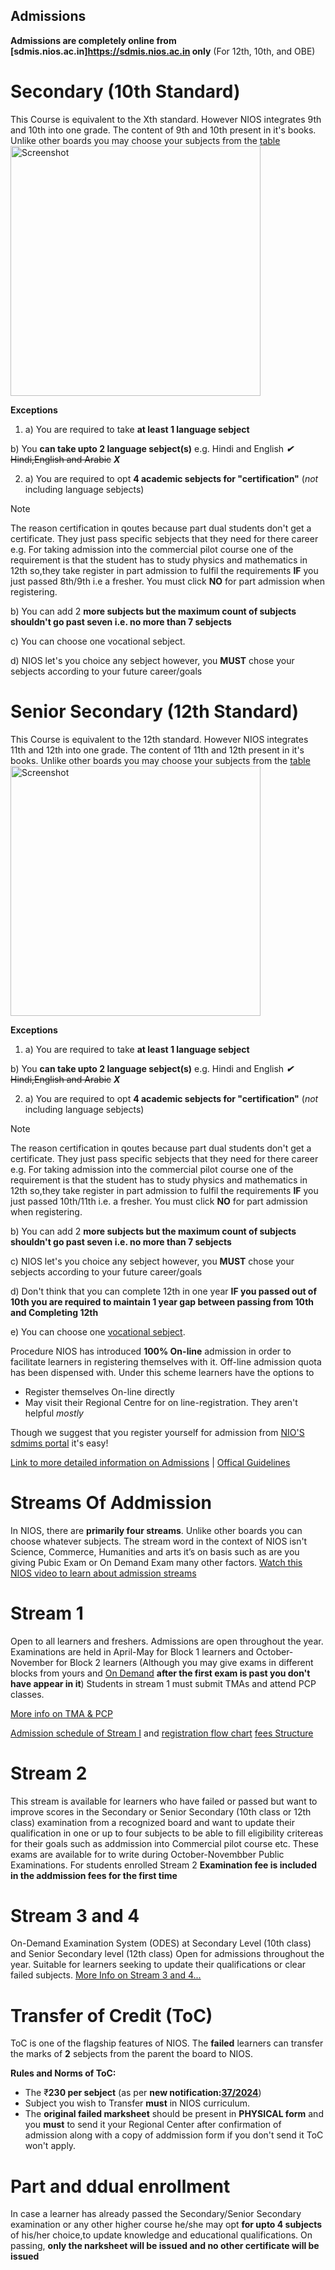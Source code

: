 Admissions
--------------------------

__Admissions are completely online from [sdmis.nios.ac.in]https://sdmis.nios.ac.in only__ (For 12th, 10th, and OBE)

# Secondary (10th Standard)

This Course is equivalent to the Xth standard. However NIOS integrates 9th and 10th into one grade. The content of 9th and 10th
present in it's books. Unlike other boards you may choose your subjects from the [table](https://www.nios.ac.in/departmentsunits/academic/senior-secondary-course-equivalent-to-class-xii.aspx) 
<img src="https://cdn.jsdelivr.net/gh/nios-students/docs@master/wiki/assets/Screenshot%202024-09-13%20190823.png" alt="Screenshot" width="400">

**Exceptions** 

1. a) You are required to take __at least 1 language sebject__

b) You __can take upto 2 language sebject(s)__ e.g. Hindi and English ***✔*** ~~Hindi,English and Arabic~~ ***X***

2. a) You are required to opt  __4 academic sebjects for "certification"__ (*not* including language sebjects) 

> [!NOTE] 
> The reason certification in qoutes because part dual students don't get a certificate. They just pass specific sebjects that they need for there career e.g. For taking admission into the commercial pilot course one of the requirement is that the student has to study physics and mathematics in 12th so,they take register in part admission to fulfil the requirements **IF** you just passed 8th/9th i.e a fresher. You must click **NO** for part admission when registering.

b) You can add 2 __more subjects but the maximum count of subjects shouldn't go past seven i.e. no more than 7 sebjects__

c) You can choose one vocational sebject.

d) NIOS let's you choice any sebject however, you **MUST** chose your sebjects according to your future career/goals

# Senior Secondary (12th Standard)

This Course is equivalent to the 12th standard. However NIOS integrates 11th and 12th into one grade. The content of 11th and 12th present in it's books. Unlike other boards you may choose your subjects from the [table](https://www.nios.ac.in/departmentsunits/academic/senior-secondary-course-equivalent-to-class-xii.aspx) 
<img src="https://cdn.jsdelivr.net/gh/nios-students/docs@master/wiki/assets/Screenshot%202024-09-13%20190823.png" alt="Screenshot" width="400">

**Exceptions** 

1. a) You are required to take __at least 1 language sebject__

b) You __can take upto 2 language sebject(s)__ e.g. Hindi and English ***✔*** ~~Hindi,English and Arabic~~ ***X***

2. a) You are required to opt  __4 academic sebjects for "certification"__ (*not* including language sebjects) 
> [!NOTE]
> The reason certification in qoutes because part dual students don't get a certificate. They just pass specific 
 sebjects that they need for there career e.g. For taking admission into the commercial pilot course one of the requirement is that the student has to study physics and mathematics in 12th so,they take register in part admission to fulfil the requirements **IF** you just passed 10th/11th i.e. a fresher. You must click **NO** for part admission when registering.

b) You can add 2 __more subjects but the maximum count of subjects shouldn't go past seven i.e. no more than 7 sebjects__

c) NIOS let's you choice any sebject however, you **MUST** chose your sebjects according to your future career/goals

d) Don't think that you can complete 12th in one year __IF you passed out of 10th you are required to maintain 1 year gap between passing from 10th and Completing 12th__

e) You can choose one [vocational sebject](/wiki/FAQ'S.html#what-is-the-two-vocational-sebjects-role).


Procedure NIOS has introduced __100% On-line__ admission in order to facilitate learners in registering themselves with it. Off-line admission quota has been dispensed with. Under this scheme learners have the options to
- Register themselves On-line directly
- May visit their Regional Centre for on line-registration. They aren't helpful *mostly*

Though we suggest that you register yourself for admission from [NIO'S sdmims portal](https://sdmis.nios.ac.in/) it's easy!

[Link to more detailed information on Admissions](https://youtube.com/playlist?list=PLSh652xpu_YH8C93k-3hMEH5yCnIwSAyQ&si=ii9xb-BGTGF8NkX4) | [Offical Guidelines](https://drive.google.com/drive/folders/1S8z_RbST1EgllO27tPGU_uemNi7Kdpsj)

# Streams Of Addmission 
In NIOS, there are __primarily four streams__. Unlike other boards you can choose whatever subjects. The stream word in the context of NIOS isn't Science, Commerce, Humanities and arts it’s on basis such as are you giving Pubic Exam or On Demand Exam many other factors. [Watch this NIOS video to learn about admission streams](https://youtu.be/NpNZ-BbiLag?si=knia4e06Q5hltxif)

# Stream 1
Open to all learners and freshers. Admissions are open throughout the year. Examinations are held in April-May for Block 1 learners and October-November for Block 2 learners (Although you may give exams in different blocks from yours and [On Demand](/wiki/Exams-Assignments#ode-on-demand-examination) **after the first exam is past you don't have appear in it**) Students in stream 1 must submit TMAs and attend PCP classes. 

[More info on TMA & PCP](/wiki/Exams-Assignments)

[Admission schedule of Stream I](https://sdmis.nios.ac.in/home/fees#:~:text=Fee%20Structure%20%2D%20(With%20Late%20Fee)%20for%20Stream%201%20Block%20I) and [registration flow chart](https://dq4kzxd7fbbni.cloudfront.net/static/dist/images/pdf/process-flow/ProcessFlowDetailed_SecSrSec_Stream1and2_June2023.pdf) [fees Structure](https://sdmis.nios.ac.in/home/fees)

# Stream 2
This stream is available for learners who have failed or passed but want to improve scores in the Secondary or Senior Secondary (10th class or 12th class) examination from a recognized board and want to update their qualification in one or up to four subjects to be able to fill eligibility critereas for their goals such as addmission into Commercial pilot course etc. These exams are available for to write during October-Novembber Public Examinations. For students enrolled Stream 2 **Examination fee is included in the addmission fees for the first time**

# Stream 3 and 4
On-Demand Examination System (ODES) at Secondary Level (10th class) and Senior Secondary level (12th class) Open for admissions throughout the year. Suitable for learners seeking to update their qualifications or clear failed subjects. [More Info on Stream 3 and 4...](https://rcguwahati.nios.ac.in/registration-for-on-demand-examination-ode-and-procedure.html)

# Transfer of Credit (ToC)
ToC is one of the flagship features of NIOS. The **failed** learners can transfer the marks of **2** sebjects from the parent the board to NIOS.

**Rules and Norms of ToC:**
- The ₹**230 per sebject** (as per __new notification:[37/2024](https://www.nios.ac.in/media/documents/notification/yr2024/Exam/Notification-34-2024.pdf)__) 
- Subject you wish to Transfer **must** in NIOS curriculum. 
- The **original failed marksheet** should be present in **PHYSICAL form** and you **must** to send it your Regional Center after confirmation of admission along with a copy of addmission form if you don't send it ToC won't apply.

# Part and ddual enrollment

In case a learner has already passed the Secondary/Senior Secondary examination or any other higher course he/she may opt **for upto 4 subjects** of his/her choice,to update knowledge and educational qualifications. On passing, **only the narksheet will be issued and no other certificate will be issued** 


 


